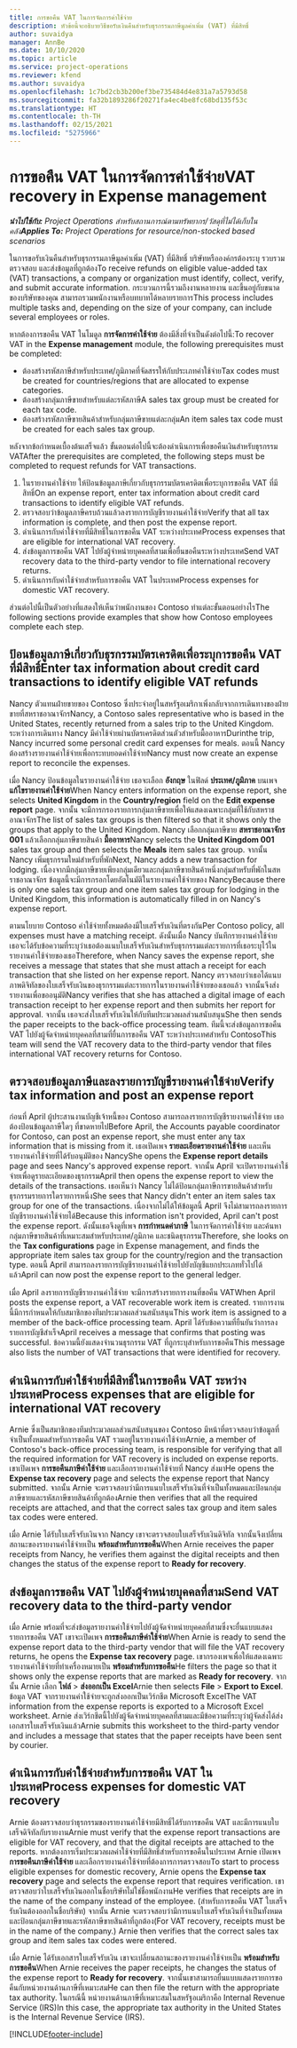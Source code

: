 ```yaml
---
title: การขอคืน VAT ในการจัดการค่าใช้จ่าย
description: หัวข้อนี้จะอธิบายวิธีขอรับเงินคืนสำหรับธุรกรรมภาษีมูลค่าเพิ่ม (VAT) ที่มีสิทธิ์
author: suvaidya
manager: AnnBe
ms.date: 10/10/2020
ms.topic: article
ms.service: project-operations
ms.reviewer: kfend
ms.author: suvaidya
ms.openlocfilehash: 1c7bd2cb3b200ef3be735484d4e831a7a5793d58
ms.sourcegitcommit: fa32b1893286f20271fa4ec4be8fc68bd135f53c
ms.translationtype: HT
ms.contentlocale: th-TH
ms.lasthandoff: 02/15/2021
ms.locfileid: "5275966"
---
```

# <a name="vat-recovery-in-expense-management"></a><span data-ttu-id="f6f66-103">การขอคืน VAT ในการจัดการค่าใช้จ่าย</span><span class="sxs-lookup"><span data-stu-id="f6f66-103">VAT recovery in Expense management</span></span>

<span data-ttu-id="f6f66-104">_**นำไปใช้กับ:** Project Operations สำหรับสถานการณ์ตามทรัพยากร/วัสดุที่ไม่ได้เก็บในคลัง_</span><span class="sxs-lookup"><span data-stu-id="f6f66-104">_**Applies To:** Project Operations for resource/non-stocked based scenarios_</span></span>

<span data-ttu-id="f6f66-105">ในการขอรับเงินคืนสำหรับธุรกรรมภาษีมูลค่าเพิ่ม (VAT) ที่มีสิทธิ์ บริษัทหรือองค์กรต้องระบุ รวบรวม ตรวจสอบ และส่งข้อมูลที่ถูกต้อง</span><span class="sxs-lookup"><span data-stu-id="f6f66-105">To receive refunds on eligible value-added tax (VAT) transactions, a company or organization must identify, collect, verify, and submit accurate information.</span></span> <span data-ttu-id="f6f66-106">กระบวนการนี้รวมถึงงานหลายงาน และขึ้นอยู่กับขนาดของบริษัทของคุณ สามารถรวมพนักงานหรือบทบาทได้หลายรายการ</span><span class="sxs-lookup"><span data-stu-id="f6f66-106">This process includes multiple tasks and, depending on the size of your company, can include several employees or roles.</span></span>

<span data-ttu-id="f6f66-107">หากต้องการขอคืน VAT ในโมดูล **การจัดการค่าใช้จ่าย** ต้องมีสิ่งที่จำเป็นดังต่อไปนี้:</span><span class="sxs-lookup"><span data-stu-id="f6f66-107">To recover VAT in the **Expense management** module, the following prerequisites must be completed:</span></span>

- <span data-ttu-id="f6f66-108">ต้องสร้างรหัสภาษีสำหรับประเทศ/ภูมิภาคที่จัดสรรให้กับประเภทค่าใช้จ่าย</span><span class="sxs-lookup"><span data-stu-id="f6f66-108">Tax codes must be created for countries/regions that are allocated to expense categories.</span></span>
- <span data-ttu-id="f6f66-109">ต้องสร้างกลุ่มภาษีขายสำหรับแต่ละรหัสภาษี</span><span class="sxs-lookup"><span data-stu-id="f6f66-109">A sales tax group must be created for each tax code.</span></span>
- <span data-ttu-id="f6f66-110">ต้องสร้างรหัสภาษีขายสินค้าสำหรับกลุ่มภาษีขายแต่ละกลุ่ม</span><span class="sxs-lookup"><span data-stu-id="f6f66-110">An item sales tax code must be created for each sales tax group.</span></span>

<span data-ttu-id="f6f66-111">หลังจากข้อกำหนดเบื้องต้นเสร็จแล้ว ขั้นตอนต่อไปนี้จะต้องดำเนินการเพื่อขอคืนเงินสำหรับธุรกรรม VAT</span><span class="sxs-lookup"><span data-stu-id="f6f66-111">After the prerequisites are completed, the following steps must be completed to request refunds for VAT transactions.</span></span>

1. <span data-ttu-id="f6f66-112">ในรายงานค่าใช้จ่าย ให้ป้อนข้อมูลภาษีเกี่ยวกับธุรกรรมบัตรเครดิตเพื่อระบุการขอคืน VAT ที่มีสิทธิ์</span><span class="sxs-lookup"><span data-stu-id="f6f66-112">On an expense report, enter tax information about credit card transactions to identify eligible VAT refunds.</span></span>
2. <span data-ttu-id="f6f66-113">ตรวจสอบว่าข้อมูลภาษีครบถ้วนแล้วลงรายการบัญชีรายงานค่าใช้จ่าย</span><span class="sxs-lookup"><span data-stu-id="f6f66-113">Verify that all tax information is complete, and then post the expense report.</span></span>
3. <span data-ttu-id="f6f66-114">ดำเนินการกับค่าใช้จ่ายที่มีสิทธิ์ในการขอคืน VAT ระหว่างประเทศ</span><span class="sxs-lookup"><span data-stu-id="f6f66-114">Process expenses that are eligible for international VAT recovery.</span></span>
4. <span data-ttu-id="f6f66-115">ส่งข้อมูลการขอคืน VAT ไปยังผู้จำหน่ายบุคคลที่สามเพื่อยื่นขอคืนระหว่างประเทศ</span><span class="sxs-lookup"><span data-stu-id="f6f66-115">Send VAT recovery data to the third-party vendor to file international recovery returns.</span></span>
5. <span data-ttu-id="f6f66-116">ดำเนินการกับค่าใช้จ่ายสำหรับการขอคืน VAT ในประเทศ</span><span class="sxs-lookup"><span data-stu-id="f6f66-116">Process expenses for domestic VAT recovery.</span></span>

<span data-ttu-id="f6f66-117">ส่วนต่อไปนี้เป็นตัวอย่างที่แสดงให้เห็นว่าพนักงานของ Contoso ทำแต่ละขั้นตอนอย่างไร</span><span class="sxs-lookup"><span data-stu-id="f6f66-117">The following sections provide examples that show how Contoso employees complete each step.</span></span>

## <a name="enter-tax-information-about-credit-card-transactions-to-identify-eligible-vat-refunds"></a><span data-ttu-id="f6f66-118">ป้อนข้อมูลภาษีเกี่ยวกับธุรกรรมบัตรเครดิตเพื่อระบุการขอคืน VAT ที่มีสิทธิ์</span><span class="sxs-lookup"><span data-stu-id="f6f66-118">Enter tax information about credit card transactions to identify eligible VAT refunds</span></span>

<span data-ttu-id="f6f66-119">Nancy ตัวแทนฝ่ายขายของ Contoso ซึ่งประจำอยู่ในสหรัฐอเมริกาเพิ่งกลับจากการเดินทางของฝ่ายขายที่สหราชอาณาจักร</span><span class="sxs-lookup"><span data-stu-id="f6f66-119">Nancy, a Contoso sales representative who is based in the United States, recently returned from a sales trip to the United Kingdom.</span></span> <span data-ttu-id="f6f66-120">ระหว่างการเดินทาง Nancy มีค่าใช้จ่ายผ่านบัตรเครดิตส่วนตัวสำหรับมื้ออาหาร</span><span class="sxs-lookup"><span data-stu-id="f6f66-120">Durinthe trip, Nancy incurred some personal credit card expenses for meals.</span></span> <span data-ttu-id="f6f66-121">ตอนนี้ Nancy ต้องสร้างรายงานค่าใช้จ่ายเพื่อกระทบยอดค่าใช้จ่าย</span><span class="sxs-lookup"><span data-stu-id="f6f66-121">Nancy must now create an expense report to reconcile the expenses.</span></span>

<span data-ttu-id="f6f66-122">เมื่อ Nancy ป้อนข้อมูลในรายงานค่าใช้จ่าย เธอจะเลือก **อังกฤษ** ในฟิลด์ **ประเทศ/ภูมิภาค** บนเพจ **แก้ไขรายงานค่าใช้จ่าย**</span><span class="sxs-lookup"><span data-stu-id="f6f66-122">When Nancy enters information on the expense report, she selects **United Kingdom** in the **Country/region** field on the **Edit expense report** page.</span></span> <span data-ttu-id="f6f66-123">จากนั้น จะมีการกรองรายการกลุ่มภาษีขายเพื่อให้แสดงเฉพาะกลุ่มที่ใช้กับสหราชอาณาจักร</span><span class="sxs-lookup"><span data-stu-id="f6f66-123">The list of sales tax groups is then filtered so that it shows only the groups that apply to the United Kingdom.</span></span> <span data-ttu-id="f6f66-124">Nancy เลือกกลุ่มภาษีขาย **สหราชอาณาจักร 001** แล้วเลือกกลุ่มภาษีขายสินค้า **มื้ออาหาร**</span><span class="sxs-lookup"><span data-stu-id="f6f66-124">Nancy selects the **United Kingdom 001** sales tax group and then selects the **Meals** item sales tax group.</span></span> <span data-ttu-id="f6f66-125">จากนั้น Nancy เพิ่มธุรกรรมใหม่สำหรับที่พัก</span><span class="sxs-lookup"><span data-stu-id="f6f66-125">Next, Nancy adds a new transaction for lodging.</span></span> <span data-ttu-id="f6f66-126">เนื่องจากมีกลุ่มภาษีขายเพียงกลุ่มเดียวและกลุ่มภาษีขายสินค้าหนึ่งกลุ่มสำหรับที่พักในสหราชอาณาจักร ข้อมูลนี้จะมีการกรอกโดยอัตโนมัติในรายงานค่าใช้จ่ายของ Nancy</span><span class="sxs-lookup"><span data-stu-id="f6f66-126">Because there is only one sales tax group and one item sales tax group for lodging in the United Kingdom, this information is automatically filled in on Nancy's expense report.</span></span>

<span data-ttu-id="f6f66-127">ตามนโยบาย Contoso ค่าใช้จ่ายทั้งหมดต้องมีใบเสร็จรับเงินที่ตรงกัน</span><span class="sxs-lookup"><span data-stu-id="f6f66-127">Per Contoso policy, all expenses must have a matching receipt.</span></span> <span data-ttu-id="f6f66-128">ดังนั้นเมื่อ Nancy บันทึกรายงานค่าใช้จ่าย เธอจะได้รับข้อความที่ระบุว่าเธอต้องแนบใบเสร็จรับเงินสำหรับธุรกรรมแต่ละรายการที่เธอระบุไว้ในรายงานค่าใช้จ่ายของเธอ</span><span class="sxs-lookup"><span data-stu-id="f6f66-128">Therefore, when Nancy saves the expense report, she receives a message that states that she must attach a receipt for each transaction that she listed on her expense report.</span></span> <span data-ttu-id="f6f66-129">Nancy ตรวจสอบว่าเธอได้แนบภาพดิจิทัลของใบเสร็จรับเงินของธุรกรรมแต่ละรายการในรายงานค่าใช้จ่ายของเธอแล้ว จากนั้นจึงส่งรายงานเพื่อขออนุมัติ</span><span class="sxs-lookup"><span data-stu-id="f6f66-129">Nancy verifies that she has attached a digital image of each transaction receipt to her expense report and then submits her report for approval.</span></span> <span data-ttu-id="f6f66-130">จากนั้น เธอจะส่งใบเสร็จรับเงินให้กับทีมประมวลผลส่วนสนับสนุน</span><span class="sxs-lookup"><span data-stu-id="f6f66-130">She then sends the paper receipts to the back-office processing team.</span></span> <span data-ttu-id="f6f66-131">ทีมนี้จะส่งข้อมูลการขอคืน VAT ไปยังผู้จัดจำหน่ายบุคคลที่สามที่ยื่นการขอคืน VAT ระหว่างประเทศสำหรับ Contoso</span><span class="sxs-lookup"><span data-stu-id="f6f66-131">This team will send the VAT recovery data to the third-party vendor that files international VAT recovery returns for Contoso.</span></span>

## <a name="verify-tax-information-and-post-an-expense-report"></a><span data-ttu-id="f6f66-132">ตรวจสอบข้อมูลภาษีและลงรายการบัญชีรายงานค่าใช้จ่าย</span><span class="sxs-lookup"><span data-stu-id="f6f66-132">Verify tax information and post an expense report</span></span>

<span data-ttu-id="f6f66-133">ก่อนที่ April ผู้ประสานงานบัญชีเจ้าหนี้ของ Contoso สามารถลงรายการบัญชีรายงานค่าใช้จ่าย เธอต้องป้อนข้อมูลภาษีใดๆ ที่ขาดหายไป</span><span class="sxs-lookup"><span data-stu-id="f6f66-133">Before April, the Accounts payable coordinator for Contoso, can post an expense report, she must enter any tax information that is missing from it.</span></span> <span data-ttu-id="f6f66-134">เธอเปิดเพจ **รายละเอียดรายงานค่าใช้จ่าย** และเห็นรายงานค่าใช้จ่ายที่ได้รับอนุมัติของ Nancy</span><span class="sxs-lookup"><span data-stu-id="f6f66-134">She opens the **Expense report details** page and sees Nancy's approved expense report.</span></span> <span data-ttu-id="f6f66-135">จากนั้น April จะเปิดรายงานค่าใช้จ่ายเพื่อดูรายละเอียดของธุรกรรม</span><span class="sxs-lookup"><span data-stu-id="f6f66-135">April then opens the expense report to view the details of the transactions.</span></span> <span data-ttu-id="f6f66-136">เธอเห็นว่า Nancy ไม่ได้ป้อนกลุ่มภาษีการขายสินค้าสำหรับธุรกรรมรายการใดรายการหนึ่ง</span><span class="sxs-lookup"><span data-stu-id="f6f66-136">She sees that Nancy didn't enter an item sales tax group for one of the transactions.</span></span> <span data-ttu-id="f6f66-137">เนื่องจากไม่ได้ให้ข้อมูลนี้ April จึงไม่สามารถลงรายการบัญชีรายงานค่าใช้จ่ายได้</span><span class="sxs-lookup"><span data-stu-id="f6f66-137">Because this information isn't provided, April can't post the expense report.</span></span> <span data-ttu-id="f6f66-138">ดังนั้นเธอจึงดูที่เพจ **การกำหนดค่าภาษี** ในการจัดการค่าใช้จ่าย และค้นหากลุ่มภาษีขายสินค้าที่เหมาะสมสำหรับประเทศ/ภูมิภาค และชนิดธุรกรรม</span><span class="sxs-lookup"><span data-stu-id="f6f66-138">Therefore, she looks on the **Tax configurations** page in Expense management, and finds the appropriate item sales tax group for the country/region and the transaction type.</span></span> <span data-ttu-id="f6f66-139">ตอนนี้ April สามารถลงรายการบัญชีรายงานค่าใช้จ่ายไปยังบัญชีแยกประเภททั่วไปได้แล้ว</span><span class="sxs-lookup"><span data-stu-id="f6f66-139">April can now post the expense report to the general ledger.</span></span>

<span data-ttu-id="f6f66-140">เมื่อ April ลงรายการบัญชีรายงานค่าใช้จ่าย จะมีการสร้างรายการงานที่ขอคืน VAT</span><span class="sxs-lookup"><span data-stu-id="f6f66-140">When April posts the expense report, a VAT recoverable work item is created.</span></span> <span data-ttu-id="f6f66-141">รายการงานนี้มีการกำหนดให้กับสมาชิกของทีมประมวลผลส่วนสนับสนุน</span><span class="sxs-lookup"><span data-stu-id="f6f66-141">This work item is assigned to a member of the back-office processing team.</span></span> <span data-ttu-id="f6f66-142">April ได้รับข้อความที่ยืนยันว่าการลงรายการบัญชีสำเร็จ</span><span class="sxs-lookup"><span data-stu-id="f6f66-142">April receives a message that confirms that posting was successful.</span></span> <span data-ttu-id="f6f66-143">ข้อความนี้ยังแสดงจำนวนธุรกรรม VAT ที่ถูกระบุสำหรับการขอคืน</span><span class="sxs-lookup"><span data-stu-id="f6f66-143">This message also lists the number of VAT transactions that were identified for recovery.</span></span>

## <a name="process-expenses-that-are-eligible-for-international-vat-recovery"></a><span data-ttu-id="f6f66-144">ดำเนินการกับค่าใช้จ่ายที่มีสิทธิ์ในการขอคืน VAT ระหว่างประเทศ</span><span class="sxs-lookup"><span data-stu-id="f6f66-144">Process expenses that are eligible for international VAT recovery</span></span>

<span data-ttu-id="f6f66-145">Arnie ซึ่งเป็นสมาชิกของทีมประมวลผลส่วนสนับสนุนของ Contoso มีหน้าที่ตรวจสอบว่าข้อมูลที่จำเป็นทั้งหมดสำหรับการขอคืน VAT รวมอยู่ในรายงานค่าใช้จ่าย</span><span class="sxs-lookup"><span data-stu-id="f6f66-145">Arnie, a member of Contoso's back-office processing team, is responsible for verifying that all the required information for VAT recovery is included on expense reports.</span></span> <span data-ttu-id="f6f66-146">เขาเปิดเพจ **การขอคืนภาษีค่าใช้จ่าย** และเลือกรายงานค่าใช้จ่ายที่ Nancy ส่งมา</span><span class="sxs-lookup"><span data-stu-id="f6f66-146">He opens the **Expense tax recovery** page and selects the expense report that Nancy submitted.</span></span> <span data-ttu-id="f6f66-147">จากนั้น Arnie จะตรวจสอบว่ามีการแนบใบเสร็จรับเงินที่จำเป็นทั้งหมดและป้อนกลุ่มภาษีขายและรหัสภาษีขายสินค้าที่ถูกต้อง</span><span class="sxs-lookup"><span data-stu-id="f6f66-147">Arnie then verifies that all the required receipts are attached, and that the correct sales tax group and item sales tax codes were entered.</span></span>

<span data-ttu-id="f6f66-148">เมื่อ Arnie ได้รับใบเสร็จรับเงินจาก Nancy เขาจะตรวจสอบใบเสร็จรับเงินดิจิทัล จากนั้นจึงเปลี่ยนสถานะของรายงานค่าใช้จ่ายเป็น **พร้อมสำหรับการขอคืน**</span><span class="sxs-lookup"><span data-stu-id="f6f66-148">When Arnie receives the paper receipts from Nancy, he verifies them against the digital receipts and then changes the status of the expense report to **Ready for recovery**.</span></span>

## <a name="send-vat-recovery-data-to-the-third-party-vendor"></a><span data-ttu-id="f6f66-149">ส่งข้อมูลการขอคืน VAT ไปยังผู้จำหน่ายบุคคลที่สาม</span><span class="sxs-lookup"><span data-stu-id="f6f66-149">Send VAT recovery data to the third-party vendor</span></span>

<span data-ttu-id="f6f66-150">เมื่อ Arnie พร้อมที่จะส่งข้อมูลรายงานค่าใช้จ่ายไปยังผู้จัดจำหน่ายบุคคลที่สามซึ่งจะยื่นแบบแสดงรายการขอคืน VAT เขาจะเปิดเพจ **การขอคืนภาษีค่าใช้จ่าย**</span><span class="sxs-lookup"><span data-stu-id="f6f66-150">When Arnie is ready to send the expense report data to the third-party vendor that will file the VAT recovery returns, he opens the **Expense tax recovery** page.</span></span> <span data-ttu-id="f6f66-151">เขากรองเพจเพื่อให้แสดงเฉพาะรายงานค่าใช้จ่ายที่ทำเครื่องหมายเป็น **พร้อมสำหรับการขอคืน**</span><span class="sxs-lookup"><span data-stu-id="f6f66-151">He filters the page so that it shows only the expense reports that are marked as **Ready for recovery**.</span></span> <span data-ttu-id="f6f66-152">จากนั้น Arnie เลือก **ไฟล์** &gt; **ส่งออกเป็น Excel**</span><span class="sxs-lookup"><span data-stu-id="f6f66-152">Arnie then selects **File** &gt; **Export to Excel**.</span></span> <span data-ttu-id="f6f66-153">ข้อมูล VAT จากรายงานค่าใช้จ่ายจะถูกส่งออกเป็นเวิร์กชีต Microsoft Excel</span><span class="sxs-lookup"><span data-stu-id="f6f66-153">The VAT information from the expense reports is exported to a Microsoft Excel worksheet.</span></span> <span data-ttu-id="f6f66-154">Arnie ส่งเวิร์กชีตนี้ไปยังผู้จัดจำหน่ายบุคคลที่สามและมีข้อความที่ระบุว่าผู้จัดส่งได้ส่งเอกสารใบเสร็จรับเงินแล้ว</span><span class="sxs-lookup"><span data-stu-id="f6f66-154">Arnie submits this worksheet to the third-party vendor and includes a message that states that the paper receipts have been sent by courier.</span></span>

## <a name="process-expenses-for-domestic-vat-recovery"></a><span data-ttu-id="f6f66-155">ดำเนินการกับค่าใช้จ่ายสำหรับการขอคืน VAT ในประเทศ</span><span class="sxs-lookup"><span data-stu-id="f6f66-155">Process expenses for domestic VAT recovery</span></span>

<span data-ttu-id="f6f66-156">Arnie ต้องตรวจสอบว่าธุรกรรมของรายงานค่าใช้จ่ายมีสิทธิ์ได้รับการขอคืน VAT และมีการแนบใบเสร็จดิจิทัลกับรายงาน</span><span class="sxs-lookup"><span data-stu-id="f6f66-156">Arnie must verify that the expense report transactions are eligible for VAT recovery, and that the digital receipts are attached to the reports.</span></span> <span data-ttu-id="f6f66-157">หากต้องการเริ่มประมวลผลค่าใช้จ่ายที่มีสิทธิ์สำหรับการขอคืนในประเทศ Arnie เปิดเพจ **การขอคืนภาษีค่าใช้จ่าย** และเลือกรายงานค่าใช้จ่ายที่ต้องการการตรวจสอบ</span><span class="sxs-lookup"><span data-stu-id="f6f66-157">To start to process eligible expenses for domestic recovery, Arnie opens the **Expense tax recovery** page and selects the expense report that requires verification.</span></span> <span data-ttu-id="f6f66-158">เขาตรวจสอบว่าใบเสร็จรับเงินออกในชื่อบริษัทไม่ใช่ชื่อพนักงาน</span><span class="sxs-lookup"><span data-stu-id="f6f66-158">He verifies that receipts are in the name of the company instead of the employee.</span></span> <span data-ttu-id="f6f66-159">(สำหรับการขอคืน VAT ใบเสร็จรับเงินต้องออกในชื่อบริษัท) จากนั้น Arnie จะตรวจสอบว่ามีการแนบใบเสร็จรับเงินที่จำเป็นทั้งหมดและป้อนกลุ่มภาษีขายและรหัสภาษีขายสินค้าที่ถูกต้อง</span><span class="sxs-lookup"><span data-stu-id="f6f66-159">(For VAT recovery, receipts must be in the name of the company.) Arnie then verifies that the correct sales tax group and item sales tax codes were entered.</span></span>

<span data-ttu-id="f6f66-160">เมื่อ Arnie ได้รับเอกสารใบเสร็จรับเงิน เขาจะเปลี่ยนสถานะของรายงานค่าใช้จ่ายเป็น **พร้อมสำหรับการขอคืน**</span><span class="sxs-lookup"><span data-stu-id="f6f66-160">When Arnie receives the paper receipts, he changes the status of the expense report to **Ready for recovery**.</span></span> <span data-ttu-id="f6f66-161">จากนั้นเขาสามารถยื่นแบบแสดงรายการขอคืนกับหน่วยงานด้านภาษีที่เหมาะสม</span><span class="sxs-lookup"><span data-stu-id="f6f66-161">He can then file the return with the appropriate tax authority.</span></span> <span data-ttu-id="f6f66-162">ในกรณีนี้ หน่วยงานด้านภาษีที่เหมาะสมในสหรัฐอเมริกาคือ Internal Revenue Service (IRS)</span><span class="sxs-lookup"><span data-stu-id="f6f66-162">In this case, the appropriate tax authority in the United States is the Internal Revenue Service (IRS).</span></span>


[!INCLUDE[footer-include](../includes/footer-banner.md)]